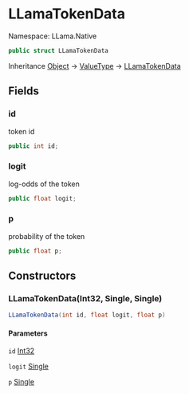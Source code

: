 # LLamaTokenData

Namespace: LLama.Native

```csharp
public struct LLamaTokenData
```

Inheritance [Object](https://docs.microsoft.com/en-us/dotnet/api/system.object) → [ValueType](https://docs.microsoft.com/en-us/dotnet/api/system.valuetype) → [LLamaTokenData](./llama.native.llamatokendata.md)

## Fields

### **id**

token id

```csharp
public int id;
```

### **logit**

log-odds of the token

```csharp
public float logit;
```

### **p**

probability of the token

```csharp
public float p;
```

## Constructors

### **LLamaTokenData(Int32, Single, Single)**

```csharp
LLamaTokenData(int id, float logit, float p)
```

#### Parameters

`id` [Int32](https://docs.microsoft.com/en-us/dotnet/api/system.int32)<br>

`logit` [Single](https://docs.microsoft.com/en-us/dotnet/api/system.single)<br>

`p` [Single](https://docs.microsoft.com/en-us/dotnet/api/system.single)<br>
